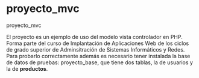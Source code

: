# proyecto_mvc

proyecto_mvc

El proyecto es un ejemplo de uso del modelo vista controlador en PHP.
Forma parte del curso de Implantación de Aplicaciones Web de los ciclos de grado superior de Adminsitración de Sistemas Informáticos y Redes.
Para probarlo correctamente además es necesario tener instalada la base de datos de pruebas: proyecto_base, que tiene dos tablas, la de usuarios y la de **productos**.
